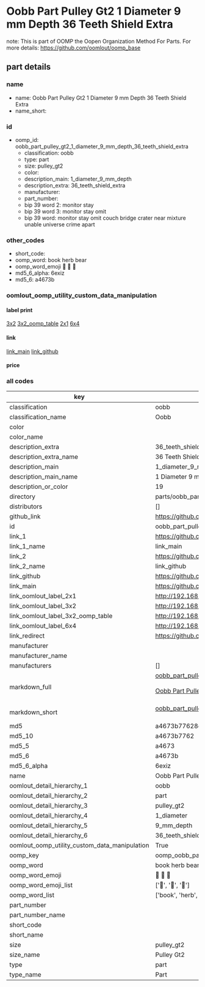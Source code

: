 # Oobb Part Pulley Gt2 1 Diameter 9 mm Depth 36 Teeth Shield Extra  

note: This is part of OOMP the Oopen Organization Method For Parts. For more details: https://github.com/oomlout/oomp_base

##  part details
  







### name
* name: Oobb Part Pulley Gt2 1 Diameter 9 mm Depth 36 Teeth Shield Extra
* name_short: 
### id
* oomp_id: oobb_part_pulley_gt2_1_diameter_9_mm_depth_36_teeth_shield_extra
  * classification: oobb
  * type: part
  * size: pulley_gt2
  * color: 
  * description_main: 1_diameter_9_mm_depth
  * description_extra: 36_teeth_shield_extra
  * manufacturer: 
  * part_number: 
  * bip 39 word 2: monitor stay
  * bip 39 word 3: monitor stay omit
  * bip 39 word: monitor stay omit couch bridge crater near mixture unable universe crime apart

### other_codes
* short_code: 
* oomp_word: book herb bear
* oomp_word_emoji :book: :herb: :bear:
* md5_6_alpha: 6exiz
* md5_6: a4673b






### oomlout_oomp_utility_custom_data_manipulation
#### label print
[3x2](http://192.168.1.245:1112/?label=oomp%206exiz)
[3x2_oomp_table](http://192.168.1.108:1112/?label=oomp%206exiz)
[2x1](http://192.168.1.242:1112/?label=oomp%206exiz)
[6x4](http://192.168.1.55:1112/?label=oomp%206exiz)    

#### link

[link_main](https://github.com/oomlout/oomlout_oomp_version_1_messy/tree/main/parts/oobb_part_pulley_gt2_1_diameter_9_mm_depth_36_teeth_shield_extra) [link_github](https://github.com/oomlout/oomlout_oomp_version_1_messy/tree/main/parts/oobb_part_pulley_gt2_1_diameter_9_mm_depth_36_teeth_shield_extra)                             

#### price







### all codes 
| key | value |  
| --- | --- |  
| classification | oobb |  
| classification_name | Oobb |  
| color |  |  
| color_name |  |  
| description_extra | 36_teeth_shield_extra |  
| description_extra_name | 36 Teeth Shield Extra |  
| description_main | 1_diameter_9_mm_depth |  
| description_main_name | 1 Diameter 9 mm Depth |  
| description_or_color | 19 |  
| directory | parts/oobb_part_pulley_gt2_1_diameter_9_mm_depth_36_teeth_shield_extra |  
| distributors | [] |  
| github_link | https://github.com/oomlout/oomlout_oomp_part_src/tree/main/parts/oobb_part_pulley_gt2_1_diameter_9_mm_depth_36_teeth_shield_extra |  
| id | oobb_part_pulley_gt2_1_diameter_9_mm_depth_36_teeth_shield_extra |  
| link_1 | https://github.com/oomlout/oomlout_oomp_version_1_messy/tree/main/parts/oobb_part_pulley_gt2_1_diameter_9_mm_depth_36_teeth_shield_extra |  
| link_1_name | link_main |  
| link_2 | https://github.com/oomlout/oomlout_oomp_version_1_messy/tree/main/parts/oobb_part_pulley_gt2_1_diameter_9_mm_depth_36_teeth_shield_extra |  
| link_2_name | link_github |  
| link_github | https://github.com/oomlout/oomlout_oomp_version_1_messy/tree/main/parts/oobb_part_pulley_gt2_1_diameter_9_mm_depth_36_teeth_shield_extra |  
| link_main | https://github.com/oomlout/oomlout_oomp_version_1_messy/tree/main/parts/oobb_part_pulley_gt2_1_diameter_9_mm_depth_36_teeth_shield_extra |  
| link_oomlout_label_2x1 | http://192.168.1.242:1112/?label=oomp%206exiz |  
| link_oomlout_label_3x2 | http://192.168.1.245:1112/?label=oomp%206exiz |  
| link_oomlout_label_3x2_oomp_table | http://192.168.1.108:1112/?label=oomp%206exiz |  
| link_oomlout_label_6x4 | http://192.168.1.55:1112/?label=oomp%206exiz |  
| link_redirect | https://github.com/oomlout/oomlout_oomp_version_1_messy/tree/main/parts/oobb_part_pulley_gt2_1_diameter_9_mm_depth_36_teeth_shield_extra |  
| manufacturer |  |  
| manufacturer_name |  |  
| manufacturers | [] |  
| markdown_full | [oobb_part_pulley_gt2_1_diameter_9_mm_depth_36_teeth_shield_extra](none)<br>[](none)<br>[Oobb Part Pulley Gt2 1 Diameter 9 Mm Depth 36 Teeth Shield Extra](none)<br><br> |  
| markdown_short | [oobb_part_pulley_gt2_1_diameter_9_mm_depth_36_teeth_shield_extra](none)<br><br> |  
| md5 | a4673b77628e5270ca0de30f34f53c78 |  
| md5_10 | a4673b7762 |  
| md5_5 | a4673 |  
| md5_6 | a4673b |  
| md5_6_alpha | 6exiz |  
| name | Oobb Part Pulley Gt2 1 Diameter 9 mm Depth 36 Teeth Shield Extra |  
| oomlout_detail_hierarchy_1 | oobb |  
| oomlout_detail_hierarchy_2 | part |  
| oomlout_detail_hierarchy_3 | pulley_gt2 |  
| oomlout_detail_hierarchy_4 | 1_diameter |  
| oomlout_detail_hierarchy_5 | 9_mm_depth |  
| oomlout_detail_hierarchy_6 | 36_teeth_shield_extra |  
| oomlout_oomp_utility_custom_data_manipulation | True |  
| oomp_key | oomp_oobb_part_pulley_gt2_1_diameter_9_mm_depth_36_teeth_shield_extra |  
| oomp_word | book herb bear |  
| oomp_word_emoji | :book: :herb: :bear: |  
| oomp_word_emoji_list | [':book:', ':herb:', ':bear:'] |  
| oomp_word_list | ['book', 'herb', 'bear'] |  
| part_number |  |  
| part_number_name |  |  
| short_code |  |  
| short_name |  |  
| size | pulley_gt2 |  
| size_name | Pulley Gt2 |  
| type | part |  
| type_name | Part |  
